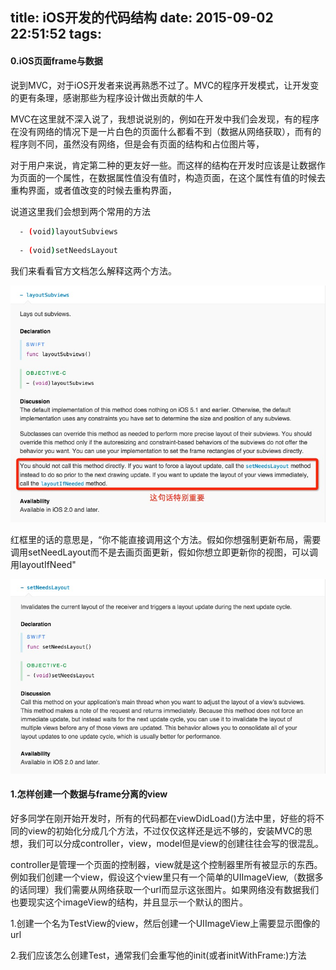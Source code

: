 title: iOS开发的代码结构
date: 2015-09-02 22:51:52
tags:
---

#### 0.iOS页面frame与数据

  说到MVC，对于iOS开发者来说再熟悉不过了。MVC的程序开发模式，让开发变的更有条理，感谢那些为程序设计做出贡献的牛人

  MVC在这里就不深入说了，我想说说别的，例如在开发中我们会发现，有的程序在没有网络的情况下是一片白色的页面什么都看不到（数据从网络获取），而有的程序则不同，虽然没有网络，但是会有页面的结构和占位图片等，

  对于用户来说，肯定第二种的更友好一些。而这样的结构在开发时应该是让数据作为页面的一个属性，在数据属性值没有值时，构造页面，在这个属性有值的时候去重构界面，或者值改变的时候去重构界面，

  说道这里我们会想到两个常用的方法

``` bash
  - (void)layoutSubviews
```

``` bash
  - (void)setNeedsLayout
```
  我们来看看官方文档怎么解释这两个方法。

  ![](/img/iOS/layoutSubviews.png)

  红框里的话的意思是，“你不能直接调用这个方法。假如你想强制更新布局，需要调用setNeedLayout而不是去画页面更新，假如你想立即更新你的视图，可以调用layoutIfNeed"

  ![](/img/iOS/setlayout.png)

#### 1.怎样创建一个数据与frame分离的view

  好多同学在刚开始开发时，所有的代码都在viewDidLoad()方法中里，好些的将不同的view的初始化分成几个方法，不过仅仅这样还是远不够的，安装MVC的思想，我们可以分成controller，view，model但是view的创建往往会写的很混乱。

  controller是管理一个页面的控制器，view就是这个控制器里所有被显示的东西。
  例如我们创建一个view，假设这个view里只有一个简单的UIImageView,（数据多的话同理）我们需要从网络获取一个url而显示这张图片。如果网络没有数据我们也要现实这个imageView的结构，并且显示一个默认的图片。

  1.创建一个名为TestView的view，然后创建一个UIImageView上需要显示图像的url

  2.我们应该怎么创建Test，通常我们会重写他的init(或者initWithFrame:)方法

